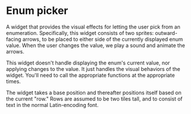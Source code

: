 
# Enum picker

A widget that provides the visual effects for letting the user pick from an enumeration. Specifically, this widget consists of two sprites: outward-facing arrows, to be placed to either side of the currently displayed enum value. When the user changes the value, we play a sound and animate the arrows.

This widget doesn't handle displaying the enum's current value, nor applying changes to the value. It just handles the visual behaviors of the widget. You'll need to call the appropriate functions at the appropriate times.

The widget takes a base position and thereafter positions itself based on the current "row." Rows are assumed to be two tiles tall, and to consist of text in the normal Latin-encoding font.